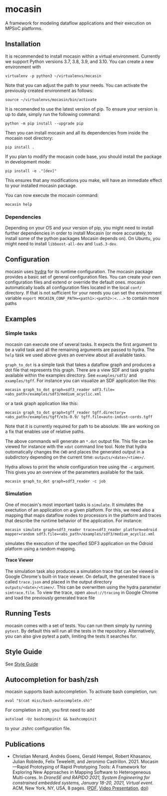 mocasin
=====

A framework for modeling dataflow applications and their execution on MPSoC
platforms.

Installation
------------

It is recommended to install mocasin within a virtual environment. Currently we support Python versions 3.7, 3.8, 3.9, and 3.10.
You can create a new environment with
```
virtualenv -p python3 ~/virtualenvs/mocasin
```
Note that you can adjust the path to your needs. You can activate the previously created environment as follows:
```
source ~/virtualenvs/mocasin/bin/activate
```

It is recomended to use the latest version of pip. To ensure your version is up to date, simply run the following command:
```
python -m pip install --upgrade pip
```

Then you can install mocasin and all its dependencies from inside the mocasin root directory:
```
pip install .
```

If you plan to modify the mocasin code base, you should install the package in
development mode:
```
pip install -e ."[dev]"
```

This ensures that any modifications you make, will have an immediate effect to
your installed mocasin package.

You can now execute the mocasin command:
```
mocasin help
```

### Dependencies

Depending on your OS and your version of pip, you might need to install further
dependencies in order to install Mocasin (or more accurately, to install some
of the python packages Mocasin depends on). On Ubuntu, you might need to
install `libboost-all-dev` and `lua5.3-dev`.

Configuration
-------------

mocasin uses [hydra](https://hydra.cc/) for its runtime configuration. The mocasin
package provides a basic set of general configuration files.
You can create your own configuration files and extend or override the default
ones. mocasin automatically loads all configuration files located in the local `conf/` directory. If that is not sufficient for your needs you can set the environment variable `export MOCASIN_CONF_PATH=<path1>:<path2>:<...>` to contain more paths

Examples
--------

### Simple tasks

mocasin can execute one of several tasks. It expects the first argument to be a
valid task and all the remaining arguments are passed to hydra.  The `help`
task we used above gives an overview about all available tasks.

`graph_to_dot` is a simple task that takes a dataflow graph and produces a dot file
that represents this graph. There are a view SDF and task graphs available
within the examples directory. See `examples/sdf3/` and `examples/tgff`.
For instance you can visualize an SDF application like this:
```
mocasin graph_to_dot graph=sdf3_reader sdf3.file=<abs_path>/examples/sdf3/medium_acyclic.xml  
```
or a task graph application like this:
```
mocasin graph_to_dot graph=tgff_reader tgff.directory=<abs_path>/examples/tgff/e3s-0.9/ tgff.file=auto-indust-cords.tgff
```
Note that it is currently required for path to be absolute. We are working on a fix that enables use of relative paths.

The above commands will generate an `*.dot` output file. This file can be
viewed for instance with the `xdot` command line tool. Note that hydra
outomatically changes the `CWD` and places the generated output in a
subdirctory depending on the current time: `outputs/<date>/<time>/`.

Hydra allows to print the whole configuration tree using the `-c`
argument. This gives you an overview of the parameters available for the task.
```
mocasin graph_to_dot graph=sdf3_reader -c job
```

### Simulation

One of mocasin's most important tasks is `simulate`. It simulates the exectution
of an application on a given platform. For this, we need also a mapping
that maps dataflow nodes to processors in the platform and traces that describe
the runtime behavior of the application. For instance:
```
mocasin simulate graph=sdf3_reader trace=sdf3_reader platform=odroid mapper=random sdf3.file=<abs_path>/examples/sdf3/medium_acyclic.xml
```
simulates the execution of the specified SDF3 application on the Odroid platform using a random mapping.

#### Trace Viewer

The simulation task also produces a simulation trace that can be viewed in
Google Chrome's built-in trace viewer. On default, the generated trace is
called `trace.json` and placed in the output directory
`outputs/<date>/<time>/`. This can be overwritten using the hydra parameter
`simtrace.file`. To view the trace, open `about://tracing` in Google Chrome
and load the previously generated trace file

Running Tests
-------------

mocasin comes with a set of tests. You can run them simply by running `pytest`. By default this will run all the tests in the repository. Alternatively, you can also give pytest a path, limiting the tests it searches for.

Style Guide
-----------

See [Style Guide](coding-style.md)


Autocompletion for bash/zsh
-------------
mocasin supports bash autocompletion.  To activate bash completion, run:
```
eval "$(cat misc/bash-autocomplete.sh)"
```

For completion in zsh, you first need to add
```
autoload -Uz bashcompinit && bashcompinit
```
to your .zshrc configuration file.


Publications
------------

* Christian Menard, Andrés Goens, Gerald Hempel, Robert Khasanov, Julian
  Robledo, Felix Teweleitt, and Jeronimo Castrillon. 2021. Mocasin—Rapid
  Prototyping of Rapid Prototyping Tools: A Framework for Exploring New
  Approaches in Mapping Software to Heterogeneous Multi-cores. In *DroneSE
  and RAPIDO 2021, System Engineering for constrained embedded systems,
  January 18-20, 2021, Virtual event*. ACM, New York, NY, USA, 8 pages.
  ([PDF](https://cfaed.tu-dresden.de/files/Images/people/chair-cc/publications/2101_Menard_RAPIDO.pdf), [Video Presentation](https://www.youtube.com/watch?v=JOrdIn_kWBs&t=8981s), [doi](https://doi.org/10.1145/3444950.3447285))



